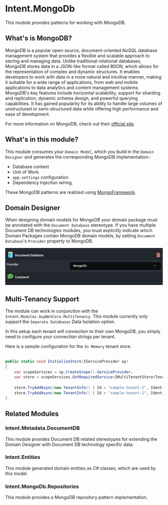 ﻿# Intent.MongoDb

This module provides patterns for working with MongoDB.

## What's is MongoDB?

MongoDB is a popular open-source, document-oriented NoSQL database management system that provides a flexible and scalable approach to storing and managing data. Unlike traditional relational databases, MongoDB stores data in a JSON-like format called BSON, which allows for the representation of complex and dynamic structures. It enables developers to work with data in a more natural and intuitive manner, making it suitable for a wide range of applications, from web and mobile applications to data analytics and content management systems. MongoDB's key features include horizontal scalability, support for sharding and replication, dynamic schema design, and powerful querying capabilities. It has gained popularity for its ability to handle large volumes of unstructured or semi-structured data while offering high performance and ease of development.

For more information on MongoDB, check out their [official site](https://www.mongodb.com/).

## What's in this module?

This module consumes your `Domain Model`, which you build in the `Domain Designer` and generates the corresponding MongoDB implementation:-

* Database context
* Unit of Work.
* `app.settings` configuration.
* Dependency Injection wiring.

These MongoDB patterns are realized using [MongoFramework](https://github.com/TurnerSoftware/MongoFramework).

## Domain Designer

When designing domain models for MongoDB your domain package must be annotated with the `Document Database` stereotype. If you have multiple Document DB technologies modules, you must explicitly indicate which Domain Packages contain MongoDB domain models, by setting `Document Database`'s `Provider` property to MongoDB.

![Configure MongoDB provider](./docs/images/db-provider-mongo-db.png)

## Multi-Tenancy Support

The module can work in conjunction with the `Intent.Modules.AspNetCore.MultiTenancy`. This module currently only support the `Seperate Databases` Data Isolation option.

In this setup each tenant will connection to their own MongoDB, you simply need to configure your connection strings per tenant.

Here is a sample configuration for the `In Memory` tenant store.

```csharp

public static void InitializeStore(IServiceProvider sp)
{
    var scopeServices = sp.CreateScope().ServiceProvider;
    var store = scopeServices.GetRequiredService<IMultiTenantStore<TenantInfo>>();

    store.TryAddAsync(new TenantInfo() { Id = "sample-tenant-1", Identifier = "tenant1", Name = "Tenant 1", ConnectionString = "mongodb://localhost/MongoMultiTenant1" }).Wait();
    store.TryAddAsync(new TenantInfo() { Id = "sample-tenant-2", Identifier = "tenant2", Name = "Tenant 2", ConnectionString = "mongodb://localhost/MongoMultiTenant2" }).Wait();
}

```

## Related Modules

### Intent.Metadata.DocumentDB

This module provides Document DB related stereotypes for extending the Domain Designer with Document DB technology specific data.

### Intent.Entities

This module generated domain entities as C# classes, which are used by this model.

### Intent.MongoDb.Repositories

This module provides a MongoDB repository pattern implementation.
